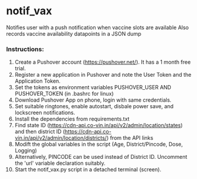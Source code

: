 # notif_vax
Notifies user with a push notification when vaccine slots are available
Also records vaccine availability datapoints in a JSON dump

### Instructions:
1. Create a Pushover account (https://pushover.net/). It has a 1 month free trial.
2. Register a new application in Pushover and note the User Token and the Application Token.
3. Set the tokens as environment variables PUSHOVER_USER AND PUSHOVER_TOKEN (in .bashrc for linux)
4. Download Pushover App on phone, login with same credentials. 
5. Set suitable ringtones, enable autostart, disbale power save, and lockscreen notifications.
6. Install the dependencies from requirements.txt
7. Find state ID (https://cdn-api.co-vin.in/api/v2/admin/location/states) and then district ID (https://cdn-api.co-vin.in/api/v2/admin/location/districts/<State ID>) from the API links
8. Modift the global variables in the script (Age, District/Pincode, Dose, Logging)
9. Alternatively, PINCODE can be used instead of District ID. Uncomment the 'url' variable declaration suitably.
7. Start the notif_vax.py script in a detached terminal (screen).  
